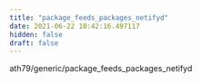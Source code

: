 ```yaml
---
title: "package_feeds_packages_netifyd"
date: 2021-06-22 10:42:16.497117
hidden: false
draft: false
---
```


ath79/generic/package_feeds_packages_netifyd

